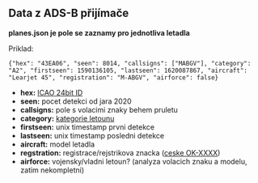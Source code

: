 ## Data z ADS-B přijímače

**planes.json je pole se zaznamy pro jednotliva letadla**

Priklad:

    {"hex": "43EA06", "seen": 8014, "callsigns": ["MABGV"], "category": "A2", "firstseen": 1590136105, "lastseen": 1620087867, "aircraft": "Learjet 45", "registration": "M-ABGV", "airforce": false}

 - **hex:** [ICAO 24bit ID](https://www.icao.int/NACC/Documents/eDOCS/Fasid/GRP15Agenda3APXs%20AIC%20para%2024%20bits%20address.pdf)
 - **seen:** pocet detekci od jara 2020
 - **callsigns:** pole s volacimi znaky behem pruletu
 - **category:** [kategorie letounu](https://discussions.flightaware.com/t/customizing-aircraft-icons-in-piaware3/18875/2)
 - **firstseen:** unix timestamp prvni detekce
 - **lastseen:** unix timestamp posledni detekce
 - **aircraft:** model letadla
 - **regstration:** registrace/rejstrikova znacka ([ceske OK-XXXX](https://www.caa.cz/letadlova-technika/letecky-rejstrik/))
 - **airforce:** vojensky/vladni letoun? (analyza volacich znaku a modelu, zatim nekompletni)
